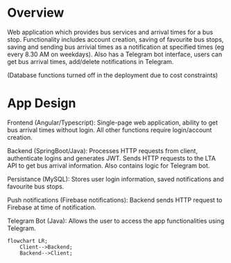 # Overview
Web application which provides bus services and arrival times for a bus stop. Functionality includes account creation, saving of favourite bus stops, saving and sending bus arrivial times as a notification at specified times (eg every 8.30 AM on weekdays). Also has a Telegram bot interface, users can get bus arrival times, add/delete notifications in Telegram.

(Database functions turned off in the deployment due to cost constraints)

# App Design
Frontend (Angular/Typescript): Single-page web application, ability to get bus arrival times without login. All other functions require login/account creation.

Backend (SpringBoot/Java): Processes HTTP requests from client, authenticate logins and generates JWT. Sends HTTP requests to the LTA API to get bus arrival information. Also contains logic for Telegram bot.

Persistance (MySQL): Stores user login information, saved notifications and favourite bus stops.

Push notifications (Firebase notifications): Backend sends HTTP request to Firebase at time of notification.

Telegram Bot (Java): Allows the user to access the app functionalities using Telegram.

```mermaid
flowchart LR;
    Client-->Backend;
    Backend-->Client;
```
